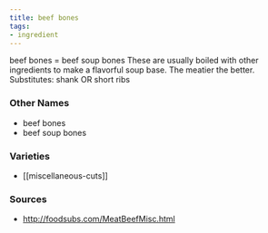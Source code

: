 ```yaml
---
title: beef bones
tags:
- ingredient
---
```

beef bones = beef soup bones These are usually boiled with other ingredients to make a flavorful soup base. The meatier the better. Substitutes: shank OR short ribs

### Other Names

* beef bones
* beef soup bones

### Varieties

* [[miscellaneous-cuts]]

### Sources
* http://foodsubs.com/MeatBeefMisc.html
